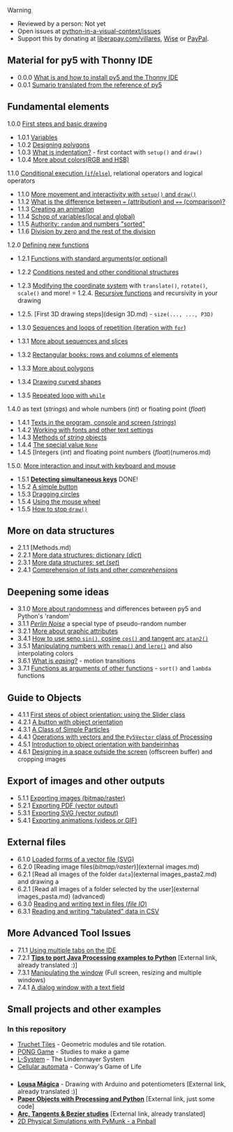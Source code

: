 
> [!WARNING]  
> - Reviewed by a person: Not yet  
> - Open issues at [python-in-a-visual-context/issues](https://github.com/villares/python-in-a-visual-context/issues) 
> - Support this by donating at [liberapay.com/villares](https://liberapay.com/villares/), [Wise](https://wise.com/pay/me/alexandrev562) or [PayPal](https://www.paypal.com/donate/?hosted_button_id=5B4MZ78C9J724).

## Material for py5 with Thonny IDE

- 0.0.0 [What is and how to install py5 and the Thonny IDE](https://abav.local.com/how-install-py5/)
- 0.0.1 [Sumario translated from the reference of py5](sumario-referencia-py5.md)

## Fundamental elements

1.0.0 [First steps and basic drawing](basic_drawing.md)
- 1.0.1 [Variables](variables.md)
- 1.0.2 [Designing polygons](Polygons_1.md)
- 1.0.3 [What is indentation?](indentation.md) - first contact with `setup()` and `draw()`
- 1.0.4 [More about colors(RGB and HSB)](more_about_cores.md)

1.1.0 [Conditional execution (`if`/`else`)](conditional_py.md), relational operators and logical operators
- 1.1.0 [More movement and interactivity with `setup()` and `draw()`](setup_draw.md)
- 1.1.2 [What is the difference between `=` (attribution) and `==` (comparison)?](attribuicao-e-comparacao.md)
- 1.1.3 [Creating an animation](movement_py.md)
- 1.1.4 [Schop of variables(local and global)](scopo_py.md)
- 1.1.5 [Authority: `random` and numbers "sorted"](random_1.md)
- 1.1.6 [Division by zero and the rest of the division](divisao.md)

1.2.0 [Defining new functions](funcoes_py.md)
- 1.2.1 [Functions with standard arguments(or optional)](funcoes_2.md)
- 1.2.2 [Conditions nested and other conditional structures](conditional_2.md)
- 1.2.3 [Modifying the coordinate system](transformacoes_coordinates.md) with `translate()`, `rotate()`, `scale()` and more!
= 1.2.4. [Recursive functions](recursao_py.md) and recursivity in your drawing
- 1.2.5. [First 3D drawing steps](design 3D.md) - `size(..., ..., P3D)`

- 1.3.0 [Sequences and loops of repetition (iteration with `for`)](lacos_py.md)
- 1.3.1 [More about sequences and slices](more_sequencias.md)
- 1.3.2 [Rectangular books: rows and columns of elements](grades.md)
- 1.3.3 [More about polygons](Polygons_2.md)
- 1.3.4 [Drawing curved shapes](curvas.md)
- 1.3.5 [Repeated loop with `while`](while.md)

1.4.0 as text (*strings*) and whole numbers (*int*) or floating point (*float*)
- 1.4.1 [Texts in the program, console and screen (*strings*)](strings_py.md)
- 1.4.2 [Working with fonts and other text settings](tipography.md)
- 1.4.3 [Methods of *string* objects](string_methods.md)
- 1.4.4 [The special value `None`](None.md)
- 1.4.5 [Integers (*int*) and floating point numbers (*float*)(numeros.md)

1.5.0. [More interaction and input with keyboard and mouse](input_py.md)
- 1.5.1 [**Detecting simultaneous keys**](simultaneous_keys.md) DONE!
- 1.5.2 [A simple button](button_simple.md)
- 1.5.3 [Dragging circles](drag_circles.md)
- 1.5.4 [Using the mouse wheel](mouse_wheel.md)
- 1.5.5 [How to stop `draw()` ](no_loop.md)

## More on data structures

- 2.1.1 [Methods.md)
- 2.2.1 [More data structures: dictionary (_dict_)](directions.md)
- 2.3.1 [More data structures: set (_set_)](sets.md)
- 2.4.1 [Comprehension of lists and other *comprehensions*](comprehension.md)

## Deepening some ideas

- 3.1.0 [More about randomness](random_2.md) and differences between py5 and Python's 'random'
- 3.1.1 [*Perlin Noise*](noise.md) a special type of pseudo-random number
- 3.2.1 [More about graphic attributes](more_atributes_graficos.md)
- 3.4.1 [How to use seno `sin()`, cosine `cos()` and tangent arc `atan2()`](seno_cosseno_atan2.md)
- 3.5.1 [Manipulating numbers with `remap()` and `lerp()`](map_lerp.md) and also interpolating colors
- 3.6.1 [What is *easing*?](easing.md) - motion transitions
- 3.7.1 [Functions as arguments of other functions](functions-like-arguments.md) - `sort()` and `lambda` functions

## Guide to Objects

- 4.1.1 [First steps of object orientation: using the Slider class](slider_com_OO.md)
- 4.2.1 [A button with object orientation](botao_com_OO.md)
- 4.3.1 [A Class of Simple Particles](particles.md)
- 4.4.1 [Operations with vectors and the `Py5Vector` class of Processing](vectors.md)
- 4.5.1 [Introduction to object orientation with bandeirinhas](bandeirinhas)
- 4.6.1 [Designing in a space outside the screen](offscreen_buffer.md) (offscreen buffer) and cropping images

## Export of images and other outputs

- 5.1.1 [Exporting images (bitmap/raster)](exporting_imagem.md)
- 5.2.1 [Exporting PDF (vector output)](exporting_pdf.md)
- 5.3.1 [Exporting SVG (vector output)](exporting_svg.md)
- 5.4.1 [Exporting animations (videos or GIF)](export_animacoes.md)

## External files

- 6.1.0 [Loaded forms of a vector file (SVG)](Vtorial_resources_external.md)
- 6.2.0 [Reading image files(*bitmap/raster*)](external images.md)
- 6.2.1 [Read all images of the folder `data`](external images_pasta2.md) and drawing a
- 6.2.1 [Read all images of a folder selected by the user](external images_pasta.md) (advanced)
- 6.3.0 [Reading and writing text in files (*file IO*)](file_IO.md)
- 6.3.1 [Reading and writing "tabulated" data in CSV](file_IO2.md)

## More Advanced Tool Issues

- 7.1.1 [Using multiple tabs on the IDE](modulos.md)
- 7.2.1 [**Tips to port Java Processing examples to Python**](https://py5coding.org/content/coming_from_processing_java.html) [External link, already translated :)]
- 7.3.1 [Manipulating the window](more_que_size.md) (Full screen, resizing and multiple windows)
- 7.4.1 [A dialog window with a text field](input_janela.md)

## Small projects and other examples

### In this repository

- [Truchet Tiles](truchet.md) - Geometric modules and tile rotation.
- [PONG Game](pong/) - Studies to make a game
- [L-System](LSystem.md) - The Lindenmayer System
- [Cellular automata](automatos-cellulares.md) - Conway's Game of Life 

###

- [**Lousa Mágica**](https://abav.lugaralgum.com/lousa-magica) - Drawing with Arduino and potentiometers [External link, already translated :)]
- [**Paper Objects with Processing and Python**](https://abav.lugaralgum.com/Paper-objects-with-Processing-and-Python) [External link, just some code]
- [**Arc, Tangents & Bezier studies**](https://github.com/villares/arc_tangents_and_bezier_studies) [External link, already translated]
- [2D Physical Simulations with PyMunk - a Pinball](https://github.com/villares/pymunk-pinball-paulista)
